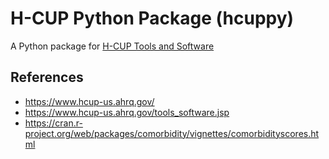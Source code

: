 # H-CUP Python Package (hcuppy)
A Python package for [H-CUP Tools and Software](https://www.hcup-us.ahrq.gov/tools_software.jsp)

## References
- https://www.hcup-us.ahrq.gov/
- https://www.hcup-us.ahrq.gov/tools_software.jsp
- https://cran.r-project.org/web/packages/comorbidity/vignettes/comorbidityscores.html
